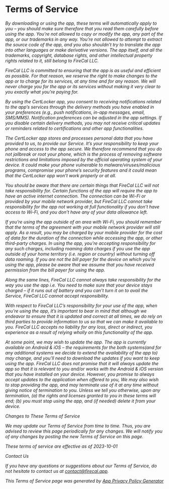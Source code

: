 # Terms of Service

_By downloading or using the app, these terms will automatically apply to you – you should make sure therefore that you read them carefully before using the app. You’re not allowed to copy or modify the app, any part of the app, or our trademarks in any way. You’re not allowed to attempt to extract the source code of the app, and you also shouldn’t try to translate the app into other languages or make derivative versions. The app itself, and all the trademarks, copyright, database rights, and other intellectual property rights related to it, still belong to FireCal LLC._

_FireCal LLC is committed to ensuring that the app is as useful and efficient as possible. For that reason, we reserve the right to make changes to the app or to charge for its services, at any time and for any reason. We will never charge you for the app or its services without making it very clear to you exactly what you’re paying for._

_By using the CertLocker app, you consent to receiving notifications related to the app’s services through the delivery methods you have enabled in your preferences (e.g., push notifications, in-app messages, email, SMS/MMS). Notification preferences can be adjusted in the app settings. If you disable certain delivery methods, you may not receive critical updates or reminders related to certifications and other app functionalities._

_The CertLocker app stores and processes personal data that you have provided to us, to provide our Service. It’s your responsibility to keep your phone and access to the app secure. We therefore recommend that you do not jailbreak or root your phone, which is the process of removing software restrictions and limitations imposed by the official operating system of your device. It could make your phone vulnerable to malware/viruses/malicious programs, compromise your phone’s security features and it could mean that the CertLocker app won’t work properly or at all._

_You should be aware that there are certain things that FireCal LLC will not take responsibility for. Certain functions of the app will require the app to have an active internet connection. The connection can be Wi-Fi or provided by your mobile network provider, but FireCal LLC cannot take responsibility for the app not working at full functionality if you don’t have access to Wi-Fi, and you don’t have any of your data allowance left._

_If you’re using the app outside of an area with Wi-Fi, you should remember that the terms of the agreement with your mobile network provider will still apply. As a result, you may be charged by your mobile provider for the cost of data for the duration of the connection while accessing the app, or other third-party charges. In using the app, you’re accepting responsibility for any such charges, including roaming data charges if you use the app outside of your home territory (i.e. region or country) without turning off data roaming. If you are not the bill payer for the device on which you’re using the app, please be aware that we assume that you have received permission from the bill payer for using the app._

_Along the same lines, FireCal LLC cannot always take responsibility for the way you use the app i.e. You need to make sure that your device stays charged – if it runs out of battery and you can’t turn it on to avail the Service, FireCal LLC cannot accept responsibility._

_With respect to FireCal LLC’s responsibility for your use of the app, when you’re using the app, it’s important to bear in mind that although we endeavor to ensure that it is updated and correct at all times, we do rely on third parties to provide information to us so that we can make it available to you. FireCal LLC accepts no liability for any loss, direct or indirect, you experience as a result of relying wholly on this functionality of the app._

_At some point, we may wish to update the app. The app is currently available on Android & iOS – the requirements for the both systems(and for any additional systems we decide to extend the availability of the app to) may change, and you’ll need to download the updates if you want to keep using the app. FireCal LLC does not promise that it will always update the app so that it is relevant to you and/or works with the Android & iOS version that you have installed on your device. However, you promise to always accept updates to the application when offered to you, We may also wish to stop providing the app, and may terminate use of it at any time without giving notice of termination to you. Unless we tell you otherwise, upon any termination, (a) the rights and licenses granted to you in these terms will end; (b) you must stop using the app, and (if needed) delete it from your device._

_Changes to These Terms of Service_

_We may update our Terms of Service from time to time. Thus, you are advised to review this page periodically for any changes. We will notify you of any changes by posting the new Terms of Service on this page._

_These terms of service are effective as of 2023-10-01_

_Contact Us_

_If you have any questions or suggestions about our Terms of Service, do not hesitate to contact us at contact@firecal.app._

_This Terms of Service page was generated by_ [_App Privacy Policy Generator_](https://app-privacy-policy-generator.nisrulz.com/)
